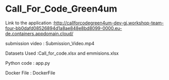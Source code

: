 # Call_For_Code_Green4um

Link to the application :http://callforcodegreen4um-dev-gj.workshop-team-four-bb0dafd08526894d1a8ae848e8bd8099-0000.eu-de.containers.appdomain.cloud/

submission video : Submission_Video.mp4  

Datasets Used :Call_for_code.xlsx and emmisions.xlsx 

Python code : app.py 

Docker File : DockerFile

